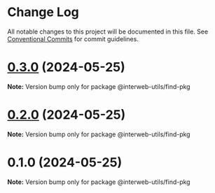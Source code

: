 # Change Log

All notable changes to this project will be documented in this file.
See [Conventional Commits](https://conventionalcommits.org) for commit guidelines.

# [0.3.0](https://github.com/cosmology-tech/interweb-utils/compare/@interweb-utils/find-pkg@0.2.0...@interweb-utils/find-pkg@0.3.0) (2024-05-25)

**Note:** Version bump only for package @interweb-utils/find-pkg





# [0.2.0](https://github.com/cosmology-tech/interweb-utils/compare/@interweb-utils/find-pkg@0.1.0...@interweb-utils/find-pkg@0.2.0) (2024-05-25)

**Note:** Version bump only for package @interweb-utils/find-pkg





# 0.1.0 (2024-05-25)

**Note:** Version bump only for package @interweb-utils/find-pkg
